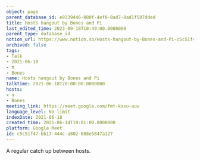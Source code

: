 ```yaml
---
object: page
parent_database_id: e9339446-880f-4ef0-8ad7-8ad1f507dded
title: Hosts hangout by Bones and Pi
last_edited_time: 2023-09-18T10:49:00.0000000
parent_type: database_id
notion_url: https://www.notion.so/Hosts-hangout-by-Bones-and-Pi-c5c51f47bb17444ca802688e5847a127
archived: false
tags:
- Talk
- 2021-06-18
- π
- Bones
name: Hosts hangout by Bones and Pi
talktime: 2021-06-18T20:00:00.0000000
hosts:
- π
- Bones
meeting_link: https://meet.google.com/fmt-ksxu-uuv
language_level: No limit
indexDate: 2021-06-18
created_time: 2021-06-14T19:01:00.0000000
platform: Google Meet
id: c5c51f47-bb17-444c-a802-688e5847a127
---
```


A regular catch up between hosts.


